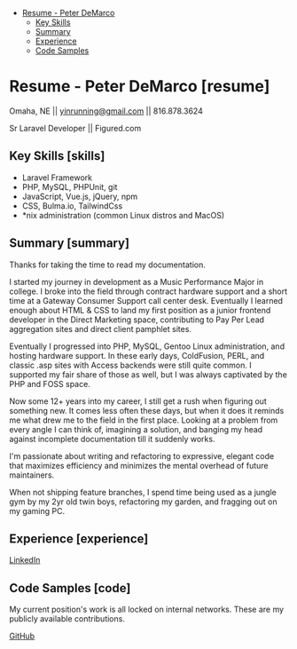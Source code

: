 <!-- MarkdownTOC autolink="true" bullets="-,+" -->

- [Resume - Peter DeMarco](#resume)
	+ [Key Skills](#skills)
	+ [Summary](#summary)
	+ [Experience](#experience)
	+ [Code Samples](#code)

<!-- /MarkdownTOC -->

# Resume - Peter DeMarco [resume]

Omaha, NE || yinrunning@gmail.com || 816.878.3624

Sr Laravel Developer || Figured.com

## Key Skills [skills]

- Laravel Framework
- PHP, MySQL, PHPUnit, git
- JavaScript, Vue.js, jQuery, npm
- CSS, Bulma.io, TailwindCss
- *nix administration (common Linux distros and MacOS)

## Summary [summary]

Thanks for taking the time to read my documentation.

I started my journey in development as a Music Performance Major in college. I broke into the field through contract hardware support and a short time at a Gateway Consumer Support call center desk. Eventually I learned enough about HTML & CSS to land my first position as a junior frontend developer in the Direct Marketing space, contributing to Pay Per Lead aggregation sites and direct client pamphlet sites.

Eventually I progressed into PHP, MySQL, Gentoo Linux administration, and hosting hardware support. In these early days, ColdFusion, PERL, and classic .asp sites with Access backends were still quite common. I supported my fair share of those as well, but I was always captivated by the PHP and FOSS space.

Now some 12+ years into my career, I still get a rush when figuring out something new. It comes less often these days, but when it does it reminds me what drew me to the field in the first place. Looking at a problem from every angle I can think of, imagining a solution, and banging my head against incomplete documentation till it suddenly works.

I'm passionate about writing and refactoring to expressive, elegant code that maximizes efficiency and minimizes the mental overhead of future maintainers.

When not shipping feature branches, I spend time being used as a jungle gym by my 2yr old twin boys, refactoring my garden, and fragging out on my gaming PC.

## Experience [experience]

[LinkedIn](https://www.linkedin.com/in/peterdemarcokc/)

## Code Samples [code]

My current position's work is all locked on internal networks. These are my publicly available contributions.

[GitHub](https://github.com/PeterDKC)
